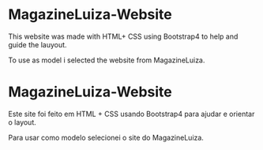 # MagazineLuiza-Website

This website was made with HTML+ CSS using Bootstrap4 to help and  guide the lauyout.

To use as model i selected the website from MagazineLuiza.


# MagazineLuiza-Website

Este site foi feito em HTML + CSS usando Bootstrap4 para ajudar e orientar o layout.

Para usar como modelo selecionei o site do MagazineLuiza.

